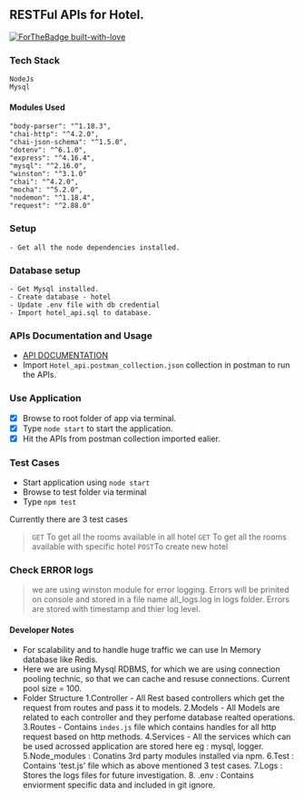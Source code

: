 ## RESTFul APIs for Hotel.
[![ForTheBadge built-with-love](http://ForTheBadge.com/images/badges/built-with-love.svg)]()

### Tech Stack
    NodeJs
    Mysql

#### Modules Used
    "body-parser": "^1.18.3",
    "chai-http": "^4.2.0",
    "chai-json-schema": "^1.5.0",
    "dotenv": "^6.1.0",
    "express": "^4.16.4",
    "mysql": "^2.16.0",
    "winston": "^3.1.0"
    "chai": "^4.2.0",
    "mocha": "^5.2.0",
    "nodemon": "^1.18.4",
    "request": "^2.88.0"

### Setup
    - Get all the node dependencies installed.
### Database setup
    - Get Mysql installed.
    - Create database - hotel
    - Update .env file with db credential
    - Import hotel_api.sql to database. 
### APIs Documentation and Usage
- [API DOCUMENTATION](https://documenter.getpostman.com/view/3407371/RWguxHLr)
- Import `Hotel_api.postman_collection.json` collection in postman to run the APIs.

### Use Application
- [x] Browse to root folder of app via terminal.
- [x] Type `node start` to start the application.
- [x] Hit the APIs from postman collection imported ealier.

### Test Cases
- Start application using `node start`
- Browse to test folder via terminal
- Type `npm test`

Currently there are 3 test cases
> `GET` To get all the rooms available in all hotel
> `GET` To get all the rooms available with specific hotel
> `POST`To create new hotel 

### Check ERROR logs
> we are using winston module for error
> logging.
> Errors will be prinited on console and
> stored in a file name all_logs.log in logs folder.
> Errors are stored with timestamp and thier log level.

#### Developer Notes
- For scalability and to handle huge traffic we can use In Memory database like Redis.
- Here we are using Mysql RDBMS, for which we are using connection pooling technic, so that we can cache and resuse connections.  Current pool size = 100.
- Folder Structure
  1.Controller - All Rest based controllers which get the request from routes and pass it to models.
  2.Models - All Models are related to each controller and they perfome database realted operations.
  3.Routes - Contains `indes.js` file which contains handles for all http request based on http methods.
  4.Services - All the services which can be used acrossed application are stored here eg : mysql, logger.
  5.Node_modules : Conatins 3rd party modules installed via npm.
  6.Test : Contains 'test.js' file which as above mentioned 3 test cases.
  7.Logs : Stores the logs files for future investigation.
  8. .env : Contains enviorment specific data and included in git ignore.

